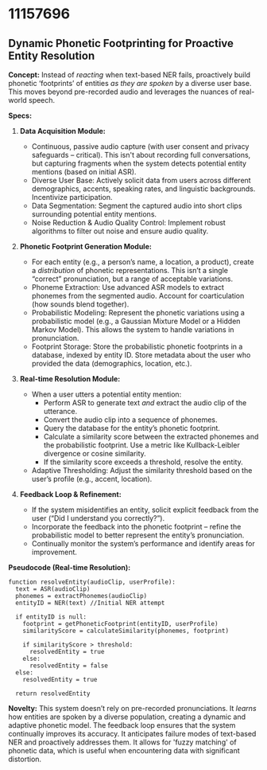 # 11157696

## Dynamic Phonetic Footprinting for Proactive Entity Resolution

**Concept:** Instead of *reacting* when text-based NER fails, proactively build phonetic ‘footprints’ of entities *as they are spoken* by a diverse user base. This moves beyond pre-recorded audio and leverages the nuances of real-world speech.

**Specs:**

1.  **Data Acquisition Module:**
    *   Continuous, passive audio capture (with user consent and privacy safeguards – critical).  This isn't about recording full conversations, but capturing fragments when the system detects potential entity mentions (based on initial ASR).
    *   Diverse User Base:  Actively solicit data from users across different demographics, accents, speaking rates, and linguistic backgrounds. Incentivize participation.
    *   Data Segmentation: Segment the captured audio into short clips surrounding potential entity mentions.
    *   Noise Reduction & Audio Quality Control: Implement robust algorithms to filter out noise and ensure audio quality.

2.  **Phonetic Footprint Generation Module:**
    *   For each entity (e.g., a person’s name, a location, a product), create a *distribution* of phonetic representations.  This isn’t a single “correct” pronunciation, but a range of acceptable variations.
    *   Phoneme Extraction:  Use advanced ASR models to extract phonemes from the segmented audio. Account for coarticulation (how sounds blend together).
    *   Probabilistic Modeling: Represent the phonetic variations using a probabilistic model (e.g., a Gaussian Mixture Model or a Hidden Markov Model). This allows the system to handle variations in pronunciation.
    *   Footprint Storage:  Store the probabilistic phonetic footprints in a database, indexed by entity ID. Store metadata about the user who provided the data (demographics, location, etc.).

3.  **Real-time Resolution Module:**
    *   When a user utters a potential entity mention:
        *   Perform ASR to generate text *and* extract the audio clip of the utterance.
        *   Convert the audio clip into a sequence of phonemes.
        *   Query the database for the entity’s phonetic footprint.
        *   Calculate a similarity score between the extracted phonemes and the probabilistic footprint.  Use a metric like Kullback-Leibler divergence or cosine similarity.
        *   If the similarity score exceeds a threshold, resolve the entity.
    *   Adaptive Thresholding:  Adjust the similarity threshold based on the user’s profile (e.g., accent, location).

4.  **Feedback Loop & Refinement:**
    *   If the system misidentifies an entity, solicit explicit feedback from the user (“Did I understand you correctly?”).
    *   Incorporate the feedback into the phonetic footprint – refine the probabilistic model to better represent the entity’s pronunciation.
    *   Continually monitor the system’s performance and identify areas for improvement.

**Pseudocode (Real-time Resolution):**

```
function resolveEntity(audioClip, userProfile):
  text = ASR(audioClip)
  phonemes = extractPhonemes(audioClip)
  entityID = NER(text) //Initial NER attempt

  if entityID is null:
    footprint = getPhoneticFootprint(entityID, userProfile)
    similarityScore = calculateSimilarity(phonemes, footprint)

    if similarityScore > threshold:
      resolvedEntity = true
    else:
      resolvedEntity = false
  else:
    resolvedEntity = true

  return resolvedEntity
```

**Novelty:** This system doesn’t rely on pre-recorded pronunciations. It *learns* how entities are spoken by a diverse population, creating a dynamic and adaptive phonetic model. The feedback loop ensures that the system continually improves its accuracy.  It anticipates failure modes of text-based NER and proactively addresses them. It allows for 'fuzzy matching' of phonetic data, which is useful when encountering data with significant distortion.